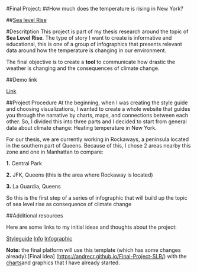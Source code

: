 

#Final Project:
##How much does the temperature is rising in New York?

##[Sea level Rise](https://github.com/andrecr/Project-Layout/tree/gh-pages)

#Descritption
This project is part of my thesis research around the topic of **Sea Level Rise**. The type of story I want to create is informative and educational, this is one of a group of infographics that presents relevant data around how the temperature is changing in our environment.

The final objective is to create a **tool** to communicate how drastic the weather is changing and the consequences of climate change. 

##Demo link

[Link](https://andrecr.github.io/Project-Layout/)

##Project Procedure
At the beginning, when I was creating the style guide and choosing visualizations,  I wanted to create a whole website that guides you through the narrative by charts, maps, and connections between each other.  So, I divided this into three parts and I decided to start from general data about climate change: Heating temperature in New York.

For our thesis, we are currently working in Rockaways, a peninsula located in the southern part of Queens. Because of this, I chose 2 areas nearby this zone and one in Manhattan to compare:

**1.** Central Park

**2.** JFK, Queens (this is the area where Rockaway is located)

**3.** La Guardia, Queens


So this is the first step of a series of infographic that will build up the topic of sea level rise as consequence of climate change

##Additional resources

Here are some links to my initial ideas and thoughts about the project:

[Styleguide](https://gist.github.com/andrecr/830ee1670bbaa39569d5ecb9da3188ee)
[Info](https://gist.github.com/andrecr/69080fc9275bb163dec8254168f83948)
[Infographic](https://gist.github.com/andrecr/0f5ac7f283e1942dbde1bfc59d61ecad)


**Note:** the final platform will use this template (which has some changes already):[Final idea] (https://andrecr.github.io/Final-Project-SLR/)   with the [charts](https://andrecr.github.io/Project-Layout/)and graphics that I have already started.



